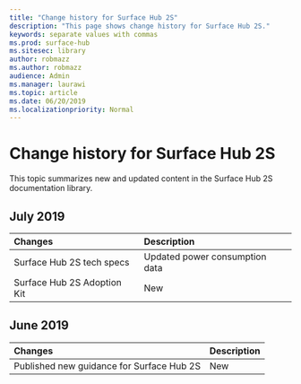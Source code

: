 ```yaml
---
title: "Change history for Surface Hub 2S"
description: "This page shows change history for Surface Hub 2S."
keywords: separate values with commas
ms.prod: surface-hub
ms.sitesec: library
author: robmazz
ms.author: robmazz
audience: Admin
ms.manager: laurawi
ms.topic: article
ms.date: 06/20/2019
ms.localizationpriority: Normal
---
```


# Change history for Surface Hub 2S

This topic summarizes new and updated content in the Surface Hub 2S documentation library.

## July 2019

Changes | Description
|:--- |:--- |
| Surface Hub 2S tech specs | Updated power consumption data |
| Surface Hub 2S Adoption Kit | New |


## June 2019

Changes | Description
|:--- |:--- |
| Published new guidance for Surface Hub 2S | New |
